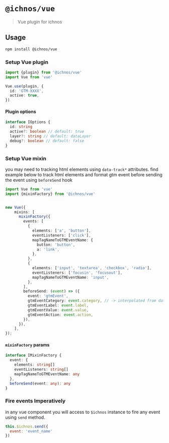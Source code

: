 # `@ichnos/vue`

> Vue plugin for ichnos

## Usage

```bash
npm install @ichnos/vue
```


### Setup Vue plugin
```ts
import {plugin} from '@ichnos/vue'
import Vue from 'vue'

Vue.use(plugin, {
  id: 'GTM-XXXX',
  active: true,
})
```

#### Plugin options
```ts
interface IOptions {
  id: string
  active?: boolean // default: true
  layer?: string // default: dataLayer
  debug?: boolean // default: false
}
```


### Setup Vue mixin 
you may need to tracking html elements using `data-track*` attributes.
find example below to track html elements and format gtm event before sending the event using `beforeSend` hook

```ts
import Vue from 'vue'
import {mixinFactory} from '@ichnos/vue'


new Vue({
    mixins: [
      mixinFactory({
        events: [
          {
            elements: ['a', 'button'],
            eventListeners: ['click'],
            mapTagNameToGTMEventName: {
              button: 'button',
              a: 'link',
            },
          },
          {
            elements: ['input', 'textarea', 'checkbox', 'radio'],
            eventListeners: ['focusin', 'focusout'],
            mapTagNameToGTMEventName: 'input',
          },
        ],
        beforeSend: (event) => ({
          event: 'gtmEvent',
          gtmEventCategory: event.category, // -> interpolated from data-trackcategory
          gtmEventLabel: event.label,
          gtmEventValue: event.value,
          gtmEventAction: event.action,
        }),
      }),
    ],
});
```

#### `mixinFactory` params

```ts
interface IMixinFactory {
  event: {
    elements: string[]
    eventListeners: string[]
    mapTagNameToGTMEventName: any
  },
  beforeSend(event: any): any
}
```

### Fire events Imperatively 

in any vue component you will access to `$ichnos` instance to fire any event using `send` method.

```js
this.$ichnos.send({
  event: 'event_name'
})
```
